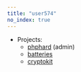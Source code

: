```yaml
---
title: "user574"
no_index: true
---
```


* Projects:
  * [phphard](/projects/phphard/) (admin)
  * [batteries](/projects/batteries/)
  * [cryptokit](/projects/cryptokit/)